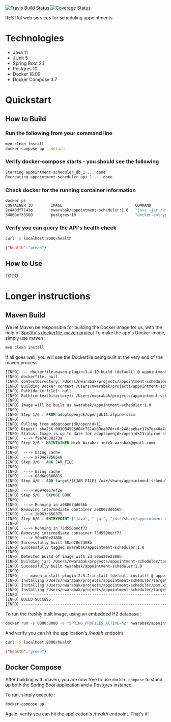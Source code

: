 [![Travis Build Status](https://travis-ci.com/warabak/appointment-scheduler.svg?branch=master)](https://travis-ci.com/warabak/appointment-scheduler)
[![Coverage Status](https://coveralls.io/repos/github/warabak/appointment-scheduler/badge.svg)](https://coveralls.io/github/warabak/appointment-scheduler)

RESTful web services for scheduling appointments

# Technologies
- Java 11
- JUnit 5
- Spring Boot 2.1
- Postgres 10
- Docker 18.09
- Docker Compose 3.7

# Quickstart
## How to Build

### Run the following from your command line
```bash
mvn clean install
docker-compose up --detach
```

### Verify docker-compose starts - you should see the following
```bash
Starting appointment-scheduler_db_1 ... done
Recreating appointment-scheduler_api_1 ... done
```

### Check docker for the running container information
```bash
docker ps
CONTAINER ID        IMAGE                                COMMAND                  CREATED             STATUS                    PORTS                    NAMES
2e440df7141b        nwarabak/appointment-scheduler:1.0   "java -jar /usr/shar…"   15 seconds ago      Up 13 seconds             0.0.0.0:8080->8080/tcp   appointment-scheduler_api_1
34860ef33560        postgres:10                          "docker-entrypoint.s…"   6 minutes ago       Up 14 seconds (healthy)   0.0.0.0:5432->5432/tcp   appointment-scheduler_db_1
```

### Verify you can query the API's health check
```bash
curl -S localhost:8080/health
```

```json
{"health":"green"}
```

## How to Use
TODO

# Longer instructions
## Maven Build
We let Maven be responsible for building the Docker image for us, with the help of [Spotify's dockerfile-maven project](https://github.com/spotify/dockerfile-maven)
To make the app's Docker image, simply use maven :

```bash
mvn clean install
```

If all goes well, you will see the Dockerfile being built at the very end of the maven process

```dockerfile
[INFO] --- dockerfile-maven-plugin:1.4.10:build (default) @ appointment-scheduler ---
[INFO] dockerfile: null
[INFO] contextDirectory: /Users/nwarabak/projects/appointment-scheduler
[INFO] Building Docker context /Users/nwarabak/projects/appointment-scheduler
[INFO] Path(dockerfile): null
[INFO] Path(contextDirectory): /Users/nwarabak/projects/appointment-scheduler
[INFO]
[INFO] Image will be built as nwarabak/appointment-scheduler:1.0
[INFO]
[INFO] Step 1/6 : FROM adoptopenjdk/openjdk11:alpine-slim
[INFO]
[INFO] Pulling from adoptopenjdk/openjdk11
[INFO] Digest: sha256:081084595d04c751ab69ea070cc0c248caebac17b7ea40a4d13fb905771ef928
[INFO] Status: Image is up to date for adoptopenjdk/openjdk11:alpine-slim
[INFO]  ---> f9a74588273a
[INFO] Step 2/6 : MAINTAINER Nick Warabak <nick.warabak@gmail.com>
[INFO]
[INFO]  ---> Using cache
[INFO]  ---> a704e78565e0
[INFO] Step 3/6 : ARG JAR_FILE
[INFO]
[INFO]  ---> Using cache
[INFO]  ---> 68d6e9380819
[INFO] Step 4/6 : ADD target/${JAR_FILE} /usr/share/appointment-scheduler/appointment-scheduler.jar
[INFO]
[INFO]  ---> e694ce57ef2e
[INFO] Step 5/6 : EXPOSE 8080
[INFO]
[INFO]  ---> Running in a08067dd656b
[INFO] Removing intermediate container a08067dd656b
[INFO]  ---> 1e963c656375
[INFO] Step 6/6 : ENTRYPOINT ["java", "-jar", "/usr/share/appointment-scheduler/appointment-scheduler.jar"]
[INFO]
[INFO]  ---> Running in 75d550becf73
[INFO] Removing intermediate container 75d550becf73
[INFO]  ---> 50ad20e2388b
[INFO] Successfully built 50ad20e2388b
[INFO] Successfully tagged nwarabak/appointment-scheduler:1.0
[INFO]
[INFO] Detected build of image with id 50ad20e2388b
[INFO] Building jar: /Users/nwarabak/projects/appointment-scheduler/target/appointment-scheduler-1.0-docker-info.jar
[INFO] Successfully built nwarabak/appointment-scheduler:1.0
[INFO]
[INFO] --- maven-install-plugin:2.5.2:install (default-install) @ appointment-scheduler ---
[INFO] Installing /Users/nwarabak/projects/appointment-scheduler/target/appointment-scheduler-1.0.jar to /Users/nwarabak/.m2/repository/com/warabak/appointment-scheduler/1.0/appointment-scheduler-1.0.jar
[INFO] Installing /Users/nwarabak/projects/appointment-scheduler/pom.xml to /Users/nwarabak/.m2/repository/com/warabak/appointment-scheduler/1.0/appointment-scheduler-1.0.pom
[INFO] Installing /Users/nwarabak/projects/appointment-scheduler/target/appointment-scheduler-1.0-docker-info.jar to /Users/nwarabak/.m2/repository/com/warabak/appointment-scheduler/1.0/appointment-scheduler-1.0-docker-info.jar
[INFO] ------------------------------------------------------------------------
[INFO] BUILD SUCCESS
[INFO] ------------------------------------------------------------------------
```

To run the freshly built image, using an embedded H2 database :

```bash
docker run -p 8080:8080 -e "SPRING_PROFILES_ACTIVE=h2" nwarabak/appointment-scheduler:1.0
```

And verify you can hit the application's _/health_ endpoint

```bash
curl -S localhost:8080/health
```

```json
{"health":"green"}
```

## Docker Compose
After building with maven, you are now free to use `docker-compose` to stand up both the Spring Boot application and a Postgres instance.

To run, simply execute :

```bash
docker-compose up
```

Again, verify you can hit the application's _/health_ endpoint. That's it!